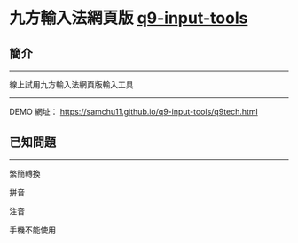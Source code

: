 # 九方輸入法網頁版 [q9-input-tools](https://samchu11.github.io/q9-input-tools/q9tech.html)

## 簡介
----

線上試用九方輸入法網頁版輸入工具

----

DEMO 網址： https://samchu11.github.io/q9-input-tools/q9tech.html

## 已知問題

----

繁簡轉換

拼音

注音

手機不能使用
